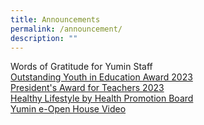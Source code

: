 ```yaml
---
title: Announcements
permalink: /announcement/
description: ""
---
```

Words of Gratitude for Yumin Staff<br>
[Outstanding Youth in Education Award 2023](/Outstanding-youth-education-award)<br>
[President's Award for Teachers 2023](/presidents-award-for-teachers)<br>
[Healthy Lifestyle by Health Promotion Board](/health-promotion-board)<br>
[Yumin e-Open House Video](https://www.youtube.com/watch?v=RWlPX4ma044)